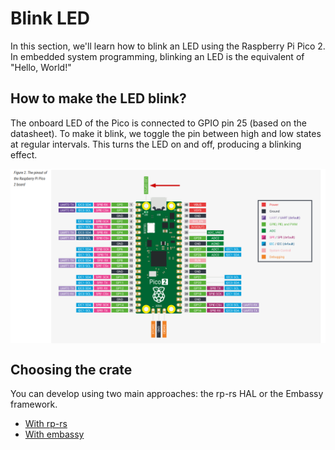 # Blink LED

In this section, we'll learn how to blink an LED using the Raspberry Pi Pico 2. In embedded system programming, blinking an LED is the equivalent of "Hello, World!"

## How to make the LED blink?

The onboard LED of the Pico is connected to GPIO pin 25 (based on the datasheet). To make it blink, we toggle the pin between high and low states at regular intervals. This turns the LED on and off, producing a blinking effect.

<img style="display: block; margin: auto;" alt="pico2" src="../images/pico2-board.png"/>

## Choosing the crate
You can develop using two main approaches: the rp-rs HAL or the Embassy framework.

- [With rp-rs](./rp-rs.md)
- [With embassy](./embassy.md)
